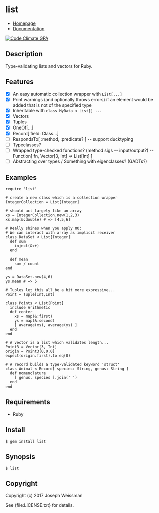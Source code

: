 # list

* [Homepage](https://rubygems.org/gems/list)
* [Documentation](http://rubydoc.info/gems/list/frames)

[![Code Climate GPA](https://codeclimate.com/github//list/badges/gpa.svg)](https://codeclimate.com/github//list)

## Description

Type-validating lists and vectors for Ruby.

## Features

  - [x] An easy automatic collection wrapper with `List[...]`
  - [x] Print warnings (and optionally throws errors) if an element would be added that is not of the specified type
  - [x] Inheritable with `class MyData < List[] ...`
  - [x] Vectors
  - [x] Tuples
  - [x] OneOf[...]
  - [x] Record[ field: Class...]
  - [ ] RespondsTo[ :method, :predicate? ] -- support ducktyping
  - [ ] Typeclasses?
  - [ ] Wrapped type-checked functions? (method sigs -- input/output?) -- Function[ fn, Vector[3, Int] => List[Int] ]
  - [ ] Abstracting over types / Something with eigenclasses? (GADTs?)

## Examples

    require 'list'

    # create a new class which is a collection wrapper
    IntegerCollection = List[Integer]

    # should act largely like an array
    xs = IntegerCollection.new(1,2,3)
    xs.map(&:double) # => [4,5,6]

    # Really shines when you apply OO:
    # We can interact with array as implicit receiver
    class DataSet < List[Integer]
      def sum
        inject(&:+)
      end

      def mean
        sum / count
    end

    ys = DataSet.new(4,6)
    ys.mean # => 5

    # Tuples let this all be a bit more expressive...
    Point = Tuple[Int,Int]

    class Points < List[Point]
      include Arithmetic
      def center
        xs = map(&:first)
        ys = map(&:second)
        [ average(xs), average(ys) ]
      end
    end

    # A vector is a list which validates length...
    Point3 = Vector[3, Int]
    origin = Point3[0,0,0]
    expect(origin.first).to eq(0)

    # A record builds a type-validated keyword 'struct'
    class Animal < Record[ species: String, genus: String ]
      def nomenclature
        [ genus, species ].join(' ')
      end
    end


## Requirements

  - Ruby

## Install

    $ gem install list

## Synopsis

    $ list

## Copyright

Copyright (c) 2017 Joseph Weissman

See {file:LICENSE.txt} for details.

